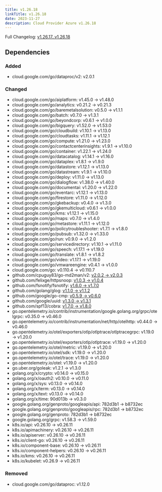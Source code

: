 ```yaml
---
title: v1.26.18
linkTitle: v1.26.18
date: 2023-11-27
description: Cloud Provider Azure v1.26.18
---
```

Full Changelog: [v1.26.17..v1.26.18](https://github.com/kubernetes-sigs/cloud-provider-azure/compare/v1.26.17...v1.26.18)



## Dependencies

### Added
- cloud.google.com/go/dataproc/v2: v2.0.1

### Changed
- cloud.google.com/go/aiplatform: v1.45.0 → v1.48.0
- cloud.google.com/go/analytics: v0.21.2 → v0.21.3
- cloud.google.com/go/baremetalsolution: v0.5.0 → v1.1.1
- cloud.google.com/go/batch: v0.7.0 → v1.3.1
- cloud.google.com/go/beyondcorp: v0.6.1 → v1.0.0
- cloud.google.com/go/bigquery: v1.52.0 → v1.53.0
- cloud.google.com/go/cloudbuild: v1.10.1 → v1.13.0
- cloud.google.com/go/cloudtasks: v1.11.1 → v1.12.1
- cloud.google.com/go/compute: v1.21.0 → v1.23.0
- cloud.google.com/go/contactcenterinsights: v1.9.1 → v1.10.0
- cloud.google.com/go/container: v1.22.1 → v1.24.0
- cloud.google.com/go/datacatalog: v1.14.1 → v1.16.0
- cloud.google.com/go/dataplex: v1.8.1 → v1.9.0
- cloud.google.com/go/datastore: v1.12.1 → v1.13.0
- cloud.google.com/go/datastream: v1.9.1 → v1.10.0
- cloud.google.com/go/deploy: v1.11.0 → v1.13.0
- cloud.google.com/go/dialogflow: v1.38.0 → v1.40.0
- cloud.google.com/go/documentai: v1.20.0 → v1.22.0
- cloud.google.com/go/eventarc: v1.12.1 → v1.13.0
- cloud.google.com/go/firestore: v1.11.0 → v1.12.0
- cloud.google.com/go/gkebackup: v0.4.0 → v1.3.0
- cloud.google.com/go/gkemulticloud: v0.6.1 → v1.0.0
- cloud.google.com/go/kms: v1.12.1 → v1.15.0
- cloud.google.com/go/maps: v0.7.0 → v1.4.0
- cloud.google.com/go/metastore: v1.11.1 → v1.12.0
- cloud.google.com/go/policytroubleshooter: v1.7.1 → v1.8.0
- cloud.google.com/go/pubsub: v1.32.0 → v1.33.0
- cloud.google.com/go/run: v0.9.0 → v1.2.0
- cloud.google.com/go/servicedirectory: v1.10.1 → v1.11.0
- cloud.google.com/go/speech: v1.17.1 → v1.19.0
- cloud.google.com/go/translate: v1.8.1 → v1.8.2
- cloud.google.com/go/video: v1.17.1 → v1.19.0
- cloud.google.com/go/vmwareengine: v0.4.1 → v1.0.0
- cloud.google.com/go: v0.110.4 → v0.110.7
- github.com/cpuguy83/go-md2man/v2: [v2.0.2 → v2.0.3](https://github.com/cpuguy83/go-md2man/v2/compare/v2.0.2...v2.0.3)
- github.com/felixge/httpsnoop: [v1.0.3 → v1.0.4](https://github.com/felixge/httpsnoop/compare/v1.0.3...v1.0.4)
- github.com/fsnotify/fsnotify: [v1.6.0 → v1.7.0](https://github.com/fsnotify/fsnotify/compare/v1.6.0...v1.7.0)
- github.com/golang/glog: [v1.1.0 → v1.1.2](https://github.com/golang/glog/compare/v1.1.0...v1.1.2)
- github.com/google/go-cmp: [v0.5.9 → v0.6.0](https://github.com/google/go-cmp/compare/v0.5.9...v0.6.0)
- github.com/google/uuid: [v1.3.0 → v1.3.1](https://github.com/google/uuid/compare/v1.3.0...v1.3.1)
- github.com/spf13/cobra: [v1.7.0 → v1.8.0](https://github.com/spf13/cobra/compare/v1.7.0...v1.8.0)
- go.opentelemetry.io/contrib/instrumentation/google.golang.org/grpc/otelgrpc: v0.35.0 → v0.46.0
- go.opentelemetry.io/contrib/instrumentation/net/http/otelhttp: v0.44.0 → v0.46.0
- go.opentelemetry.io/otel/exporters/otlp/otlptrace/otlptracegrpc: v1.19.0 → v1.20.0
- go.opentelemetry.io/otel/exporters/otlp/otlptrace: v1.19.0 → v1.20.0
- go.opentelemetry.io/otel/metric: v1.19.0 → v1.20.0
- go.opentelemetry.io/otel/sdk: v1.19.0 → v1.20.0
- go.opentelemetry.io/otel/trace: v1.19.0 → v1.20.0
- go.opentelemetry.io/otel: v1.19.0 → v1.20.0
- go.uber.org/goleak: v1.2.1 → v1.3.0
- golang.org/x/crypto: v0.14.0 → v0.15.0
- golang.org/x/oauth2: v0.10.0 → v0.11.0
- golang.org/x/sys: v0.13.0 → v0.14.0
- golang.org/x/term: v0.13.0 → v0.14.0
- golang.org/x/text: v0.13.0 → v0.14.0
- golang.org/x/time: 90d013b → v0.3.0
- google.golang.org/genproto/googleapis/api: 782d3b1 → b8732ec
- google.golang.org/genproto/googleapis/rpc: 782d3b1 → b8732ec
- google.golang.org/genproto: 782d3b1 → b8732ec
- google.golang.org/grpc: v1.58.3 → v1.59.0
- k8s.io/api: v0.26.10 → v0.26.11
- k8s.io/apimachinery: v0.26.10 → v0.26.11
- k8s.io/apiserver: v0.26.10 → v0.26.11
- k8s.io/client-go: v0.26.10 → v0.26.11
- k8s.io/component-base: v0.26.10 → v0.26.11
- k8s.io/component-helpers: v0.26.10 → v0.26.11
- k8s.io/kms: v0.26.10 → v0.26.11
- k8s.io/kubelet: v0.26.9 → v0.26.11

### Removed
- cloud.google.com/go/dataproc: v1.12.0

